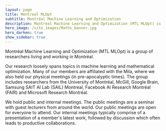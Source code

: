 ```yaml
---
layout: page
title: Montreal MLOpt
subtitle: Montréal Machine Learning and Optimization
description: Montreal Machine Learning and Optimization (MTL MLOpt) is a group of researchers living and working in Montréal.
hero_image: /site_images/Maths_banner.jpg
hero_darken: true
show_sidebar: true
---
```


Montréal Machine Learning and Optimization (MTL MLOpt) is a group of researchers living and working in Montréal.

Our research loosely spans topics in machine learning and mathematical optimization. Many of our members are affiliated with the Mila, where we also held our physical meetings (in pre-apocalyptic times). The group includes researchers from the University of Montréal, McGill, Google Brain, Samsung SAIT AI Lab (SAIL) Montreal, Facebook AI Research Montréal (FAIR) and Microsoft Research Montréal.

We hold public and internal meetings. The public meetings are a seminar with guest lecturers from around the world. Our public meetings are open for everyone to attend. Our internal meetings typically comprise of a presentation of a member's latest work, followed by discussion which often leads to productive collaborations.
